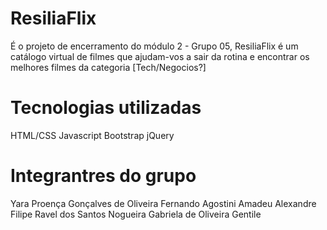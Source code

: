 # ResiliaFlix
É o projeto de encerramento do módulo 2 - Grupo 05, ResiliaFlix é um catálogo virtual de filmes que ajudam-vos a sair da rotina e encontrar os melhores filmes da categoria [Tech/Negocios?] 

# Tecnologias utilizadas 
HTML/CSS
Javascript 
Bootstrap 
jQuery

# Integrantres do grupo
Yara Proença Gonçalves de Oliveira 
Fernando Agostini 
Amadeu Alexandre Filipe
Ravel dos Santos Nogueira 
Gabriela de Oliveira Gentile 
